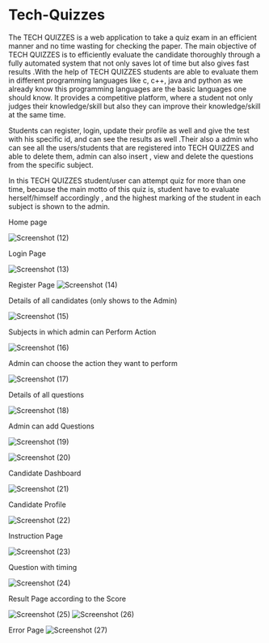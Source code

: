 # Tech-Quizzes
The TECH QUIZZES is a web application to take a quiz exam in an efficient manner and no time wasting for checking the paper. The main objective of TECH QUIZZES is to efficiently evaluate the candidate thoroughly through a fully automated system that not only saves lot of time but also gives fast results .With the help of TECH QUIZZES students are able to evaluate them in different programming languages like c, c++, java and  python  as we already know this programming languages are the basic languages one should know. It provides a competitive platform, where a student not only judges their knowledge/skill but also they can improve their knowledge/skill at the same time.
	
Students can register, login, update their profile as well and give the test with his specific id, and can see the results as well .Their also a admin who can see all the users/students that are registered into TECH QUIZZES and able to delete them, admin can also insert , view and delete the questions from the specific subject.

In this TECH QUIZZES student/user can attempt quiz for more than one time, because the main motto of this quiz is, student have to evaluate herself/himself accordingly , and  the highest marking of the student in each subject is shown to the admin. 

Home page

![Screenshot (12)](https://user-images.githubusercontent.com/80105162/123541543-c661d800-d762-11eb-9977-4a4274dc40c3.png)

Login Page

![Screenshot (13)](https://user-images.githubusercontent.com/80105162/123541544-c7930500-d762-11eb-8efe-eb3ce2e4fa76.png)

Register Page 
![Screenshot (14)](https://user-images.githubusercontent.com/80105162/123541545-c82b9b80-d762-11eb-836c-76b487c78b56.png)

Details of all candidates (only shows to the Admin)

![Screenshot (15)](https://user-images.githubusercontent.com/80105162/123541547-c8c43200-d762-11eb-8ffe-425970936f64.png)

Subjects in which admin can Perform Action

![Screenshot (16)](https://user-images.githubusercontent.com/80105162/123541550-c9f55f00-d762-11eb-8ce8-ace122711918.png)

Admin can choose the action they want to perform

![Screenshot (17)](https://user-images.githubusercontent.com/80105162/123541551-ca8df580-d762-11eb-9a53-52e378debb4f.png)

Details of all questions 

![Screenshot (18)](https://user-images.githubusercontent.com/80105162/123541553-cc57b900-d762-11eb-9b71-a965d04011e6.png)

Admin can add Questions 

![Screenshot (19)](https://user-images.githubusercontent.com/80105162/123541554-ccf04f80-d762-11eb-9754-91a5910fb993.png)


![Screenshot (20)](https://user-images.githubusercontent.com/80105162/123541559-d1b50380-d762-11eb-847c-f647126b626d.png)

Candidate Dashboard

![Screenshot (21)](https://user-images.githubusercontent.com/80105162/123541561-d37ec700-d762-11eb-8e25-2babc269b60f.png)

Candidate Profile

![Screenshot (22)](https://user-images.githubusercontent.com/80105162/123541563-d4175d80-d762-11eb-82f8-49a92f5818dc.png)

Instruction Page 

![Screenshot (23)](https://user-images.githubusercontent.com/80105162/123541565-d4aff400-d762-11eb-948e-4d2416aeaafc.png)

Question with timing

![Screenshot (24)](https://user-images.githubusercontent.com/80105162/123541566-d5e12100-d762-11eb-9fbc-629acd3bf01d.png)

Result Page according to the Score


![Screenshot (25)](https://user-images.githubusercontent.com/80105162/123541567-d679b780-d762-11eb-93af-adf39fcf9daa.png)
![Screenshot (26)](https://user-images.githubusercontent.com/80105162/123541568-d7aae480-d762-11eb-80d6-5e1175ff4c64.png)

Error Page
![Screenshot (27)](https://user-images.githubusercontent.com/80105162/123541569-d8dc1180-d762-11eb-97d6-24470a373806.png)



